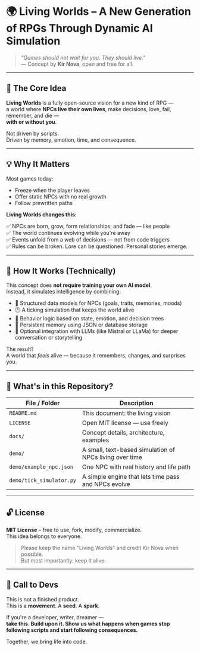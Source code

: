 # 🌍 Living Worlds – A New Generation of RPGs Through Dynamic AI Simulation

> *"Games should not wait for you. They should live."*  
> — Concept by **Kir Nova**, open and free for all.

---

## 🧠 The Core Idea

**Living Worlds** is a fully open-source vision for a new kind of RPG —  
a world where **NPCs live their own lives**, make decisions, love, fail, remember, and die —  
**with or without you**.

Not driven by scripts.  
Driven by memory, emotion, time, and consequence.

---

## 💡 Why It Matters

Most games today:
- Freeze when the player leaves
- Offer static NPCs with no real growth
- Follow prewritten paths

**Living Worlds changes this:**

✅ NPCs are born, grow, form relationships, and fade — like people  
✅ The world continues evolving while you're away  
✅ Events unfold from a web of decisions — not from code triggers  
✅ Rules can be broken. Lore can be questioned. Personal stories emerge.

---

## 🔧 How It Works (Technically)

This concept does **not require training your own AI model**.  
Instead, it simulates intelligence by combining:

- 🧬 Structured data models for NPCs (goals, traits, memories, moods)
- 🕒 A ticking simulation that keeps the world alive
- 💭 Behavior logic based on state, emotion, and decision trees
- 💾 Persistent memory using JSON or database storage
- 🧠 Optional integration with LLMs (like Mistral or LLaMa) for deeper conversation or storytelling

The result?  
A world that *feels* alive — because it remembers, changes, and surprises you.

---

## 📂 What's in this Repository?

| File / Folder | Description |
|---------------|-------------|
| `README.md` | This document: the living vision |
| `LICENSE` | Open MIT license — use freely |
| `docs/` | Concept details, architecture, examples |
| `demo/` | A small, text-based simulation of NPCs living over time |
| `demo/example_npc.json` | One NPC with real history and life path |
| `demo/tick_simulator.py` | A simple engine that lets time pass and NPCs evolve |

---

## 🔓 License

**MIT License** – free to use, fork, modify, commercialize.  
This idea belongs to everyone.

> Please keep the name "Living Worlds" and credit Kir Nova when possible.  
> But most importantly: keep it alive.

---

## 📣 Call to Devs

This is not a finished product.  
This is a **movement**. A **seed**. A **spark**.

If you're a developer, writer, dreamer —  
**take this. Build upon it. Show us what happens when games stop following scripts and start following consequences.**

Together, we bring life into code.

